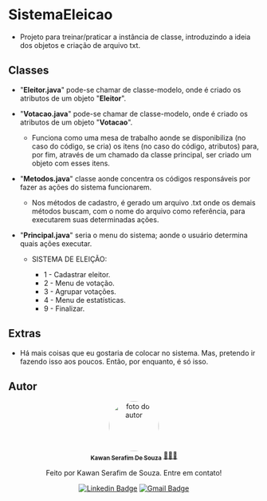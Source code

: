 # SistemaEleicao
- Projeto para treinar/praticar a instância de classe, introduzindo a ideia dos objetos e criação de arquivo txt.

## Classes

- "**Eleitor.java**" pode-se chamar de classe-modelo, onde é criado os atributos de um objeto "**Eleitor**".
- "**Votacao.java**" pode-se chamar de classe-modelo, onde é criado os atributos de um objeto "**Votacao**".

  - Funciona como uma mesa de trabalho aonde se disponibiliza (no caso do código, se cria) os itens (no caso do código, atributos) para, por fim, através de um chamado da classe principal, ser criado um objeto com esses itens.

- "**Metodos.java**" classe aonde concentra os códigos responsáveis por fazer as ações do sistema funcionarem.

  - Nos métodos de cadastro, é gerado um arquivo .txt onde os demais métodos buscam, com o nome do arquivo como referência, para executarem suas determinadas ações.

- "**Principal.java**" seria o menu do sistema; aonde o usuário determina quais ações executar.

  - SISTEMA DE ELEIÇÃO:
           		
    -  1 - Cadastrar eleitor.			
    -  2 - Menu de votação.
    -  3 - Agrupar votações.	
    -  4 - Menu de estatísticas.   
    -  9 - Finalizar.

## Extras

- Há mais coisas que eu gostaria de colocar no sistema. Mas, pretendo ir fazendo isso aos poucos. Então, por enquanto, é só isso.		   		              

## Autor

<div align="center">
<a href="https://www.linkedin.com/in/kawan-serafim-de-souza">
<img style="border-radius: 50%;" src="https://media.licdn.com/dms/image/D4D03AQExDDj-gmZ1dg/profile-displayphoto-shrink_200_200/0/1699143746645?e=1705536000&v=beta&t=hNPXLy1IAQe8nFmZfjzJLVikQl1T4Av3fn2WfSX_ljU" width="100px;" alt="foto do autor"/>
 <br />
 <sub><b>Kawan Serafim De Souza</b></sub></a> <a href="https://www.linkedin.com/in/kawan-serafim-de-souza" title="Linkedin"> 🧑🏾‍💻</a>

Feito por Kawan Serafim de Souza. Entre em contato!

[![Linkedin Badge](https://img.shields.io/badge/-Kawan_Serafim_De_Souza-blue?style=flat-square&logo=Linkedin&logoColor=white&link=https://www.linkedin.com/in/kawan-serafim-de-souza)](https://www.linkedin.com/in/kawan-serafim-de-souza)
[![Gmail Badge](https://img.shields.io/badge/-kawanserafim.souza.ofc@gmail.com-c14438?style=flat-square&logo=Gmail&logoColor=white&link=mailto:thiagoantenor31.com)](mailto:kawanserafim.souza.ofc.com)
</div>
